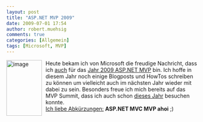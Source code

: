 ```yaml
---
layout: post
title: "ASP.NET MVP 2009"
date: 2009-07-01 17:54
author: robert.muehsig
comments: true
categories: [Allgemein]
tags: [Microsoft, MVP]
---
```

<p><a href="{{BASE_PATH}}/assets/wp-images/image770.png"><img style="border-right: 0px; border-top: 0px; margin: 0px 10px 0px 0px; border-left: 0px; border-bottom: 0px" height="146" alt="image" src="{{BASE_PATH}}/assets/wp-images/image-thumb748.png" width="93" align="left" border="0"></a>Heute bekam ich von Microsoft die freudige Nachricht, dass ich <a href="http://code-inside.de/blog/2008/07/02/aspnetasp-mvp-award/">auch</a> für das <a href="https://mvp.support.microsoft.com/profile/Robert.Muehsig">Jahr 2009 ASP.NET MVP</a> bin. Ich hoffe in diesem Jahr noch einige Blogposts und HowTos schreiben zu können um vielleicht auch im nächsten Jahr wieder mit dabei zu sein. Besonders freue ich mich bereits auf das MVP Summit, dass ich auch schon <a href="http://code-inside.de/blog/2009/03/09/rckblick-mvp-global-summit-2009/">dieses Jahr</a> besuchen konnte. <br><u>Ich liebe Abkürzungen:</u> <strong>ASP.NET MVC MVP ahoi</strong> ;)</p>
